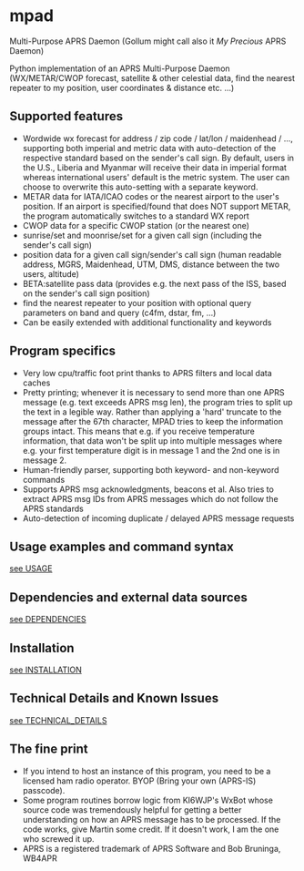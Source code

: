 # mpad

Multi-Purpose APRS Daemon (Gollum might call also it _My Precious_ APRS Daemon)

Python implementation of an APRS Multi-Purpose Daemon (WX/METAR/CWOP forecast, satellite & other celestial data, find the nearest repeater to my position, user coordinates & distance etc. ...)

## Supported features

- Wordwide wx forecast for address / zip code / lat/lon / maidenhead / ..., supporting both imperial and metric data with auto-detection of the respective standard based on the sender's call sign. By default, users in the U.S., Liberia and Myanmar will receive their data in imperial format whereas international users' default is the metric system. The user can choose to overwrite this auto-setting with a separate keyword.
- METAR data for IATA/ICAO codes or the nearest airport to the user's position. If an airport is specified/found that does NOT support METAR, the program automatically switches to a standard WX report
- CWOP data for a specific CWOP station (or the nearest one)
- sunrise/set and moonrise/set for a given call sign (including the sender's call sign)
- position data for a given call sign/sender's call sign (human readable address, MGRS, Maidenhead, UTM, DMS, distance between the two users, altitude)
- BETA:satellite pass data (provides e.g. the next pass of the ISS, based on the sender's call sign position)
- find the nearest repeater to your position with optional query parameters on band and query (c4fm, dstar, fm, ...)
- Can be easily extended with additional functionality and keywords

## Program specifics

- Very low cpu/traffic foot print thanks to APRS filters and local data caches
- Pretty printing; whenever it is necessary to send more than one APRS message (e.g. text exceeds APRS msg len), the program tries to split up the text in a legible way. Rather than applying a 'hard' truncate to the message after the 67th character, MPAD tries to keep the information groups intact. This means that e.g. if you receive temperature information, that data won't be split up into multiple messages where e.g. your first temperature digit is in message 1 and the 2nd one is in message 2.
- Human-friendly parser, supporting both keyword- and non-keyword commands
- Supports APRS msg acknowledgments, beacons et al. Also tries to extract APRS msg IDs from APRS messages which do not follow the APRS standards
- Auto-detection of incoming duplicate / delayed APRS message requests

## Usage examples and command syntax

[see USAGE](docs/USAGE.md)

## Dependencies and external data sources

[see DEPENDENCIES](docs/DEPENDENCIES.md)

## Installation

[see INSTALLATION](docs/INSTALLATION.md)

## Technical Details and Known Issues

[see TECHNICAL_DETAILS](docs/TECHNICAL_DETAILS.md)

## The fine print

- If you intend to host an instance of this program, you need to be a licensed ham radio operator. BYOP (Bring your own (APRS-IS) passcode).
- Some program routines borrow logic from KI6WJP's WxBot whose source code was tremendously helpful for getting a better understanding on how an APRS message has to be processed. If the code works, give Martin some credit. If it doesn't work, I am the one who screwed it up.
- APRS is a registered trademark of APRS Software and Bob Bruninga, WB4APR
